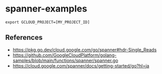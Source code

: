 # spanner-examples

```
export GCLOUD_PROJECT=[MY_PROJECT_ID]
```

## References
- https://pkg.go.dev/cloud.google.com/go/spanner#hdr-Single_Reads
- https://github.com/GoogleCloudPlatform/golang-samples/blob/main/functions/spanner/spanner.go
- https://cloud.google.com/spanner/docs/getting-started/go?hl=ja